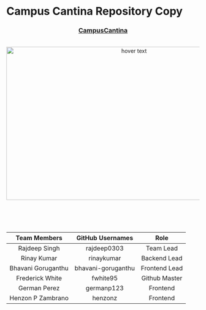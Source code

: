 # Campus Cantina Repository Copy

<div align="center">
  <h3><a href = "https://campuscantina.com/">CampusCantina </a></h3>
    </br>
  <img src="application/frontend/src/assets/img/ui-demo.gif" width="650" height="400" title="hover text">
</div>
<br>
<br>
<br>
<br>
<div align="center">

| Team Members | GitHub Usernames | Role |
|    :---:     |     :---:       |     :---:       |
| Rajdeep Singh| rajdeep0303 | Team Lead |
| Rinay Kumar  | rinaykumar | Backend Lead |
| Bhavani Goruganthu  | bhavani-goruganthu | Frontend Lead |
| Frederick White |  fwhite95  | Github Master |
| German Perez  | germanp123  | Frontend |
| Henzon P Zambrano  |  henzonz  | Frontend |

</div>

